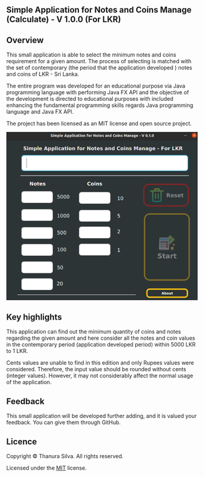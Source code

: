 ## Simple Application for Notes and Coins Manage (Calculate) - V 1.0.0 (For LKR)
## Overview

This small application is able to select the minimum notes and coins requirement for a given amount. The process of selecting is matched with the set of contemporary (the period that the application developed ) notes and coins of LKR - Sri Lanka.

The entire program was developed for an educational purpose via Java programming language with performing Java FX API and the objective of the development is directed to educational purposes with included enhancing the fundamental programming skills regards Java programming language and Java FX API.

The project has been licensed as an MIT license and open source project.

![This is and image](src/assets/Screen.png)

## Key highlights

This application can find out the minimum quantity of coins and notes regarding the given amount and here consider all the notes and coin values in the contemporary period (application developed period) within 5000 LKR to 1 LKR.

Cents values are unable to find in this edition and only Rupees values were considered. Therefore, the input value should be rounded without cents (integer values). However, it may not considerably affect the normal usage of the application.

## Feedback

This small application will be developed further adding, and it is valued your feedback. You can give them through GitHub.

## Licence
Copyright © Thanura Silva. All rights reserved.

Licensed under the [MIT](src/Licence.txt) license.
